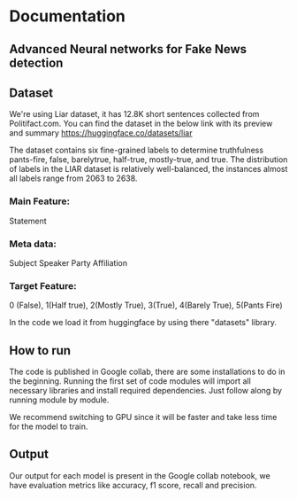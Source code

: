 # Documentation

## Advanced Neural networks for Fake News detection

## Dataset

We're using Liar dataset, it has 12.8K short sentences collected from Politifact.com.
You can find the dataset in the below link with its preview and summary
https://huggingface.co/datasets/liar

The dataset contains six fine-grained labels to determine truthfulness pants-fire, false, barelytrue, half-true, mostly-true, and true.
The distribution of labels in the LIAR dataset is relatively well-balanced, the instances almost all labels range from 2063 to 2638.

### Main Feature:
  Statement
### Meta data:
  Subject
  Speaker
  Party Affiliation
### Target Feature:
  0 (False), 1(Half true), 2(Mostly True), 3(True), 4(Barely True), 5(Pants Fire)


In the code we load it from huggingface by using there "datasets" library.

## How to run

The code is published in Google collab, there are some installations to do in the beginning.
Running the first set of code modules will import all necessary libraries and install required dependencies.
Just follow along by running module by module.

We recommend switching to GPU since it will be faster and take less time for the model to train.

## Output

Our output for each model is present in the Google collab notebook, we have evaluation metrics like accuracy, f1 score, recall and precision.

